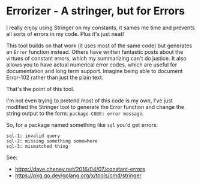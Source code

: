 # Errorizer - A stringer, but for Errors

I really enjoy using Stringer on my constants, it sames me time and prevents all sorts of errors in my code. Plus it's just neat!

This tool builds on that work (it uses most of the same code) but generates an
`Error` function instead. Others have written fantastic posts about the virtues
of constant errors, which my summarizing can't do justice. It also allows you
to have actual numerical error codes, which are useful for documentation and
long term support. Imagine being able to document Error-102 rather than just
the plain text.

That's the point of this tool.

I'm not even trying to pretend most of this code is my own, I've just modified
the Stringer tool to generate the Error function and change the string output
to the form: `package-CODE: error message`.

So, for a package named something like `sql` you'd get errors:

```
sql-1: invalid query
sql-2: missing something somewhere
sql-3: mismatched thing
```

See:

- https://dave.cheney.net/2016/04/07/constant-errors
- https://pkg.go.dev/golang.org/x/tools/cmd/stringer
